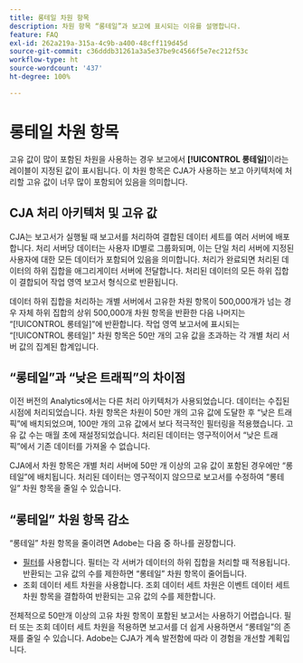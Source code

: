 ```yaml
---
title: 롱테일 차원 항목
description: 차원 항목 “롱테일”과 보고에 표시되는 이유를 설명합니다.
feature: FAQ
exl-id: 262a219a-315a-4c9b-a400-48cff119d45d
source-git-commit: c36dddb31261a3a5e37be9c4566f5e7ec212f53c
workflow-type: ht
source-wordcount: '437'
ht-degree: 100%

---
```


# 롱테일 차원 항목

고유 값이 많이 포함된 차원을 사용하는 경우 보고에서 **[!UICONTROL 롱테일]**&#x200B;이라는 레이블이 지정된 값이 표시됩니다. 이 차원 항목은 CJA가 사용하는 보고 아키텍처에 처리할 고유 값이 너무 많이 포함되어 있음을 의미합니다.

## CJA 처리 아키텍처 및 고유 값

CJA는 보고서가 실행될 때 보고서를 처리하여 결합된 데이터 세트를 여러 서버에 배포합니다. 처리 서버당 데이터는 사용자 ID별로 그룹화되며, 이는 단일 처리 서버에 지정된 사용자에 대한 모든 데이터가 포함되어 있음을 의미합니다. 처리가 완료되면 처리된 데이터의 하위 집합을 애그리게이터 서버에 전달합니다. 처리된 데이터의 모든 하위 집합이 결합되어 작업 영역 보고서 형식으로 반환됩니다.

데이터 하위 집합을 처리하는 개별 서버에서 고유한 차원 항목이 500,000개가 넘는 경우 자체 하위 집합의 상위 500,000개 차원 항목을 반환한 다음 나머지는 “[!UICONTROL 롱테일]”에 반환합니다. 작업 영역 보고서에 표시되는 “[!UICONTROL 롱테일]” 차원 항목은 50만 개의 고유 값을 초과하는 각 개별 처리 서버 값의 집계된 합계입니다.

## “롱테일”과 “낮은 트래픽”의 차이점

이전 버전의 Analytics에서는 다른 처리 아키텍처가 사용되었습니다. 데이터는 수집된 시점에 처리되었습니다. 차원 항목은 차원이 50만 개의 고유 값에 도달한 후 “낮은 트래픽”에 배치되었으며, 100만 개의 고유 값에서 보다 적극적인 필터링을 적용했습니다. 고유 값 수는 매월 초에 재설정되었습니다. 처리된 데이터는 영구적이어서 “낮은 트래픽”에서 기존 데이터를 가져올 수 없습니다.

CJA에서 차원 항목은 개별 처리 서버에 50만 개 이상의 고유 값이 포함된 경우에만 “롱테일”에 배치됩니다. 처리된 데이터는 영구적이지 않으므로 보고서를 수정하여 “롱테일” 차원 항목을 줄일 수 있습니다.

## “롱테일” 차원 항목 감소

“롱테일” 차원 항목을 줄이려면 Adobe는 다음 중 하나를 권장합니다.

* [필터](/help/components/filters/create-filters.md)를 사용합니다. 필터는 각 서버가 데이터의 하위 집합을 처리할 때 적용됩니다. 반환되는 고유 값의 수를 제한하면 “롱테일” 차원 항목이 줄어듭니다.
* 조회 데이터 세트 차원을 사용합니다. 조회 데이터 세트 차원은 이벤트 데이터 세트 차원 항목을 결합하여 반환되는 고유 값의 수를 제한합니다.

전체적으로 50만개 이상의 고유 차원 항목이 포함된 보고서는 사용하기 어렵습니다. 필터 또는 조회 데이터 세트 차원을 적용하면 보고서를 더 쉽게 사용하면서 “롱테일”의 존재를 줄일 수 있습니다. Adobe는 CJA가 계속 발전함에 따라 이 경험을 개선할 계획입니다.
